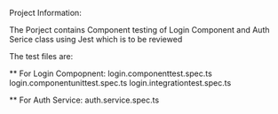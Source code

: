 Project Information:

The Porject contains Component testing of Login Component and Auth Serice class using Jest which is to be reviewed

The test files are:

** For Login Compopnent:
login.componenttest.spec.ts
login.componentunittest.spec.ts
login.integrationtest.spec.ts

** For Auth Service:
auth.service.spec.ts



